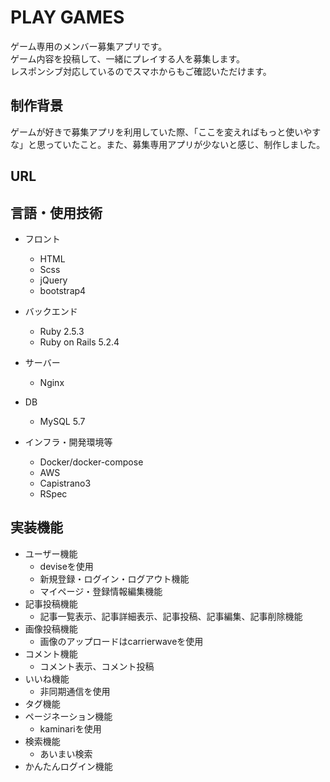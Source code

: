 # PLAY GAMES

ゲーム専用のメンバー募集アプリです。  
ゲーム内容を投稿して、一緒にプレイする人を募集します。  
レスポンシブ対応しているのでスマホからもご確認いただけます。

## 制作背景
ゲームが好きで募集アプリを利用していた際、「ここを変えればもっと使いやすな」と思っていたこと。また、募集専用アプリが少ないと感じ、制作しました。

## URL

## 言語・使用技術
* フロント
  * HTML
  * Scss
  * jQuery
  * bootstrap4

* バックエンド
  * Ruby 2.5.3
  * Ruby on Rails 5.2.4

* サーバー
  * Nginx

* DB
  * MySQL 5.7

* インフラ・開発環境等
  * Docker/docker-compose
  * AWS
  * Capistrano3
  * RSpec

## 実装機能
* ユーザー機能
  * deviseを使用
  * 新規登録・ログイン・ログアウト機能
  * マイページ・登録情報編集機能
* 記事投稿機能
  * 記事一覧表示、記事詳細表示、記事投稿、記事編集、記事削除機能
* 画像投稿機能
  * 画像のアップロードはcarrierwaveを使用
* コメント機能
  * コメント表示、コメント投稿
* いいね機能
  * 非同期通信を使用
* タグ機能
* ページネーション機能
  * kaminariを使用
* 検索機能
  * あいまい検索
* かんたんログイン機能
